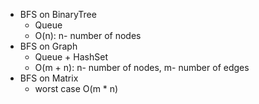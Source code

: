- BFS on BinaryTree
    - Queue
    - O(n): n- number of nodes
- BFS on Graph
    - Queue + HashSet
    - O(m + n): n- number of nodes, m- number of edges
- BFS on Matrix
    - worst case O(m * n)